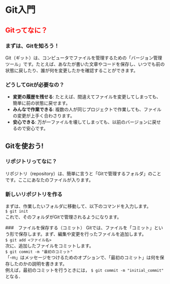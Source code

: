 # Git入門

## <span style="color:red"> Gitってなに？ </span>

### まずは、Gitを知ろう！
Git（ギット）は、コンピュータでファイルを管理するための「バージョン管理ツール」です。たとえば、あなたが書いた文章やコードを保存し、いつでも前の状態に戻したり、誰が何を変更したかを確認することができます。

### どうしてGitが必要なの？
- **変更の履歴を残せる**: たとえば、間違えてファイルを変更してしまっても、簡単に前の状態に戻せます。
- **みんなで作業できる**: 複数の人が同じプロジェクトで作業しても、ファイルの変更が上手く合わさります。
- **安心できる**: 万が一ファイルを壊してしまっても、以前のバージョンに戻せるので安心です。

## Gitを使おう!

### リポジトリってなに？
リポジトリ（repository）は、簡単に言うと「Gitで管理するフォルダ」のことです。ここにあなたのファイルが入ります。

### 新しいリポジトリを作る
まずは、作業したいフォルダに移動して、以下のコマンドを入力します。<br>
`$ git init`<br>
これで、そのフォルダがGitで管理されるようになります。

###　ファイルを保存する（コミット）
Gitでは、ファイルを「コミット」という形で保存します。まず、編集や変更を行ったファイルを追加します。<br>
`$ git add <ファイル名>`<br>
次に、追加したファイルをコミットします。<br>
`$ git commit -m "最初のコミット" ` <br>
「-m」はメッセージをつけるためのオプションで、「最初のコミット」は何を保存したのかの説明を書きます。<br>
例えば，最初のコミットを行うときには，
`$ git commit -m "initial_commit"`　となる．

